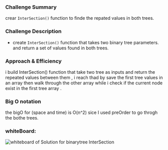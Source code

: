 ### Challenge Summary
crear ``InterSection()`` function to finde the repated values in both trees.

### Challenge Description
- create ``InterSection()`` function that takes two binary tree parameters. and return a set of values found in both trees.

### Approach & Efficiency
i build InterSection() function that take two tree as inputs and return the repeated values between them , i reach thad by save the first tree values in an array then walk through the other array while i check if the current node exist in the first tree array .

### Big O notation
the bigO for (space and time) is O(n^2) sice I used preOrder to go throgh the bothe trees.

### whiteBoard:
![whiteboard of Solution for binarytree InterSection](https://i.ibb.co/nP7x6b/InterSection-tree.png)
